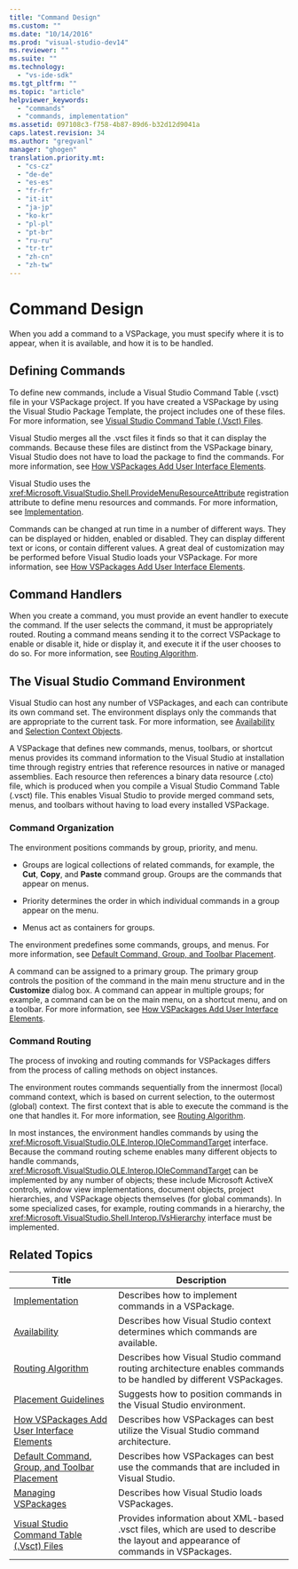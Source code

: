 ```yaml
---
title: "Command Design"
ms.custom: ""
ms.date: "10/14/2016"
ms.prod: "visual-studio-dev14"
ms.reviewer: ""
ms.suite: ""
ms.technology: 
  - "vs-ide-sdk"
ms.tgt_pltfrm: ""
ms.topic: "article"
helpviewer_keywords: 
  - "commands"
  - "commands, implementation"
ms.assetid: 097108c3-f758-4b87-89d6-b32d12d9041a
caps.latest.revision: 34
ms.author: "gregvanl"
manager: "ghogen"
translation.priority.mt: 
  - "cs-cz"
  - "de-de"
  - "es-es"
  - "fr-fr"
  - "it-it"
  - "ja-jp"
  - "ko-kr"
  - "pl-pl"
  - "pt-br"
  - "ru-ru"
  - "tr-tr"
  - "zh-cn"
  - "zh-tw"
---
```

# Command Design
When you add a command to a VSPackage, you must specify where it is to appear, when it is available, and how it is to be handled.  
  
## Defining Commands  
 To define new commands, include a Visual Studio Command Table (.vsct) file in your VSPackage project. If you have created a VSPackage by using the Visual Studio Package Template, the project includes one of these files. For more information, see [Visual Studio Command Table (.Vsct) Files](../extensibility/visual-studio-command-table--.vsct--files.md).  
  
 Visual Studio merges all the .vsct files it finds so that it can display the commands. Because these files are distinct from the VSPackage binary, Visual Studio does not have to load the package to find the commands. For more information, see [How VSPackages Add User Interface Elements](../extensibility/how-vspackages-add-user-interface-elements.md).  
  
 Visual Studio uses the <xref:Microsoft.VisualStudio.Shell.ProvideMenuResourceAttribute> registration attribute to define menu resources and commands. For more information, see [Implementation](../extensibility/command-implementation.md).  
  
 Commands can be changed at run time in a number of different ways. They can be displayed or hidden, enabled or disabled. They can display different text or icons, or contain different values. A great deal of customization may be performed before Visual Studio loads your VSPackage. For more information, see [How VSPackages Add User Interface Elements](../extensibility/how-vspackages-add-user-interface-elements.md).  
  
## Command Handlers  
 When you create a command, you must provide an event handler to execute the command. If the user selects the command, it must be appropriately routed. Routing a command means sending it to the correct VSPackage to enable or disable it, hide or display it, and execute it if the user chooses to do so. For more information, see [Routing Algorithm](../extensibility/command-routing-algorithm.md).  
  
## The Visual Studio Command Environment  
 Visual Studio can host any number of VSPackages, and each can contribute its own command set. The environment displays only the commands that are appropriate to the current task. For more information, see [Availability](../extensibility/command-availability.md) and [Selection Context Objects](../extensibility/selection-context-objects.md).  
  
 A VSPackage that defines new commands, menus, toolbars, or shortcut menus provides its command information to the Visual Studio at installation time through registry entries that reference resources in native or managed assemblies. Each resource then references a binary data resource (.cto) file, which is produced when you compile a Visual Studio Command Table (.vsct) file. This enables Visual Studio to provide merged command sets, menus, and toolbars without having to load every installed VSPackage.  
  
### Command Organization  
 The environment positions commands by group, priority, and menu.  
  
-   Groups are logical collections of related commands, for example, the **Cut**, **Copy**, and **Paste** command group. Groups are the commands that appear on menus.  
  
-   Priority determines the order in which individual commands in a group appear on the menu.  
  
-   Menus act as containers for groups.  
  
 The environment predefines some commands, groups, and menus. For more information, see [Default Command, Group, and Toolbar Placement](../extensibility/default-command--group--and-toolbar-placement.md).  
  
 A command can be assigned to a primary group. The primary group controls the position of the command in the main menu structure and in the **Customize** dialog box. A command can appear in multiple groups; for example, a command can be on the main menu, on a shortcut menu, and on a toolbar. For more information, see [How VSPackages Add User Interface Elements](../extensibility/how-vspackages-add-user-interface-elements.md).  
  
### Command Routing  
 The process of invoking and routing commands for VSPackages differs from the process of calling methods on object instances.  
  
 The environment routes commands sequentially from the innermost (local) command context, which is based on current selection, to the outermost (global) context. The first context that is able to execute the command is the one that handles it. For more information, see [Routing Algorithm](../extensibility/command-routing-algorithm.md).  
  
 In most instances, the environment handles commands by using the <xref:Microsoft.VisualStudio.OLE.Interop.IOleCommandTarget> interface. Because the command routing scheme enables many different objects to handle commands, <xref:Microsoft.VisualStudio.OLE.Interop.IOleCommandTarget> can be implemented by any number of objects; these include Microsoft ActiveX controls, window view implementations, document objects, project hierarchies, and VSPackage objects themselves (for global commands). In some specialized cases, for example, routing commands in a hierarchy, the <xref:Microsoft.VisualStudio.Shell.Interop.IVsHierarchy> interface must be implemented.  
  
## Related Topics  
  
|Title|Description|  
|-----------|-----------------|  
|[Implementation](../extensibility/command-implementation.md)|Describes how to implement commands in a VSPackage.|  
|[Availability](../extensibility/command-availability.md)|Describes how Visual Studio context determines which commands are available.|  
|[Routing Algorithm](../extensibility/command-routing-algorithm.md)|Describes how Visual Studio command routing architecture enables commands to be handled by different VSPackages.|  
|[Placement Guidelines](../extensibility/command-placement-guidelines.md)|Suggests how to position commands in the Visual Studio environment.|  
|[How VSPackages Add User Interface Elements](../extensibility/how-vspackages-add-user-interface-elements.md)|Describes how VSPackages can best utilize the Visual Studio command architecture.|  
|[Default Command, Group, and Toolbar Placement](../extensibility/default-command--group--and-toolbar-placement.md)|Describes how VSPackages can best use the commands that are included in Visual Studio.|  
|[Managing VSPackages](../extensibility/managing-vspackages.md)|Describes how Visual Studio loads VSPackages.|  
|[Visual Studio Command Table (.Vsct) Files](../extensibility/visual-studio-command-table--.vsct--files.md)|Provides information about XML-based .vsct files, which are used to describe the layout and appearance of commands in VSPackages.|